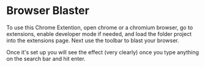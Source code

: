# Browser Blaster

To use this Chrome Extention, open chrome or a chromium browser, go to extensions, enable developer mode if needed, and load the folder project into the extensions page.
Next use the toolbar to blast your browser.

Once it's set up you will see the effect (very clearly) once you type anything on the search bar and hit enter.
